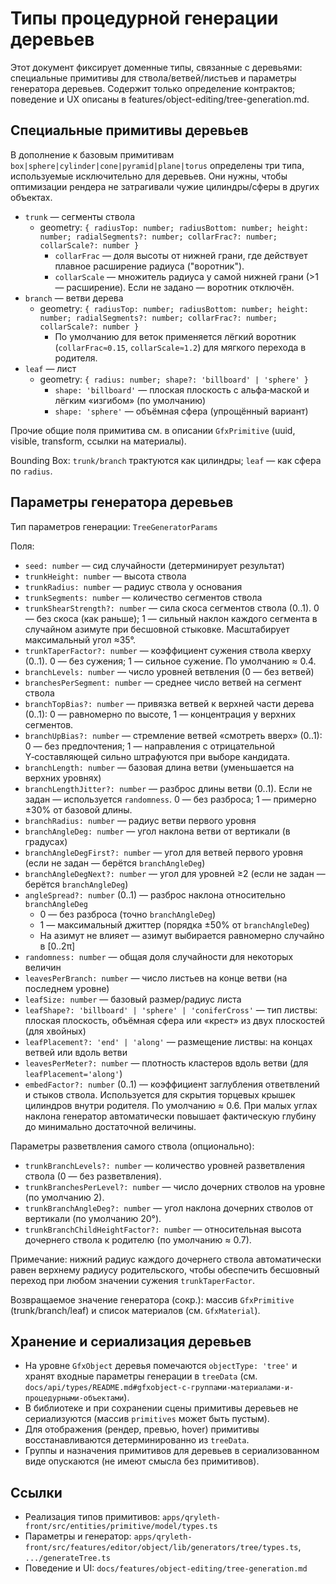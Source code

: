 # Типы процедурной генерации деревьев

Этот документ фиксирует доменные типы, связанные с деревьями: специальные примитивы для ствола/ветвей/листьев и параметры генератора деревьев. Содержит только определение контрактов; поведение и UX описаны в features/object-editing/tree-generation.md.

## Специальные примитивы деревьев

В дополнение к базовым примитивам `box|sphere|cylinder|cone|pyramid|plane|torus` определены три типа, используемые исключительно для деревьев. Они нужны, чтобы оптимизации рендера не затрагивали чужие цилиндры/сферы в других объектах.

- `trunk` — сегменты ствола
  - geometry: `{ radiusTop: number; radiusBottom: number; height: number; radialSegments?: number; collarFrac?: number; collarScale?: number }`
    - `collarFrac` — доля высоты от нижней грани, где действует плавное расширение радиуса ("воротник").
    - `collarScale` — множитель радиуса у самой нижней грани (>1 — расширение). Если не задано — воротник отключён.
- `branch` — ветви дерева
  - geometry: `{ radiusTop: number; radiusBottom: number; height: number; radialSegments?: number; collarFrac?: number; collarScale?: number }`
    - По умолчанию для веток применяется лёгкий воротник (`collarFrac≈0.15`, `collarScale≈1.2`) для мягкого перехода в родителя.
- `leaf` — лист
  - geometry: `{ radius: number; shape?: 'billboard' | 'sphere' }`
    - `shape: 'billboard'` — плоская плоскость с альфа‑маской и лёгким «изгибом» (по умолчанию)
    - `shape: 'sphere'` — объёмная сфера (упрощённый вариант)

Прочие общие поля примитива см. в описании `GfxPrimitive` (uuid, visible, transform, ссылки на материалы).

Bounding Box: `trunk/branch` трактуются как цилиндры; `leaf` — как сфера по `radius`.

## Параметры генератора деревьев

Тип параметров генерации: `TreeGeneratorParams`

Поля:
- `seed: number` — сид случайности (детерминирует результат)
- `trunkHeight: number` — высота ствола
- `trunkRadius: number` — радиус ствола у основания
- `trunkSegments: number` — количество сегментов ствола
- `trunkShearStrength?: number` — сила скоса сегментов ствола (0..1). 0 — без скоса (как раньше); 1 — сильный наклон каждого сегмента в случайном азимуте при бесшовной стыковке. Масштабирует максимальный угол ≈35°.
- `trunkTaperFactor?: number` — коэффициент сужения ствола кверху (0..1). 0 — без сужения; 1 — сильное сужение. По умолчанию ≈ 0.4.
- `branchLevels: number` — число уровней ветвления (0 — без ветвей)
- `branchesPerSegment: number` — среднее число ветвей на сегмент ствола
- `branchTopBias?: number` — привязка ветвей к верхней части дерева (0..1): 0 — равномерно по высоте, 1 — концентрация у верхних сегментов.
- `branchUpBias?: number` — стремление ветвей «смотреть вверх» (0..1): 0 — без предпочтения; 1 — направления с отрицательной Y‑составляющей сильно штрафуются при выборе кандидата.
- `branchLength: number` — базовая длина ветви (уменьшается на верхних уровнях)
- `branchLengthJitter?: number` — разброс длины ветви (0..1). Если не задан — используется `randomness`. 0 — без разброса; 1 — примерно ±30% от базовой длины.
- `branchRadius: number` — радиус ветви первого уровня
- `branchAngleDeg: number` — угол наклона ветви от вертикали (в градусах)
- `branchAngleDegFirst?: number` — угол для ветвей первого уровня (если не задан — берётся `branchAngleDeg`)
- `branchAngleDegNext?: number` — угол для уровней ≥2 (если не задан — берётся `branchAngleDeg`)
- `angleSpread?: number` (0..1) — разброс наклона относительно `branchAngleDeg`
  - 0 — без разброса (точно `branchAngleDeg`)
  - 1 — максимальный джиттер (порядка ±50% от `branchAngleDeg`)
  - На азимут не влияет — азимут выбирается равномерно случайно в [0..2π]
- `randomness: number` — общая доля случайности для некоторых величин
- `leavesPerBranch: number` — число листьев на конце ветви (на последнем уровне)
- `leafSize: number` — базовый размер/радиус листа
- `leafShape?: 'billboard' | 'sphere' | 'coniferCross'` — тип листвы: плоская плоскость, объёмная сфера или «крест» из двух плоскостей (для хвойных)
 - `leafPlacement?: 'end' | 'along'` — размещение листвы: на концах ветвей или вдоль ветви
 - `leavesPerMeter?: number` — плотность кластеров вдоль ветви (для `leafPlacement='along'`)
- `embedFactor?: number` (0..1) — коэффициент заглубления ответвлений и стыков ствола. Используется для скрытия торцевых крышек цилиндров внутри родителя. По умолчанию ≈ 0.6. При малых углах наклона генератор автоматически повышает фактическую глубину до минимально достаточной величины.

Параметры разветвления самого ствола (опционально):
- `trunkBranchLevels?: number` — количество уровней разветвления ствола (0 — без разветвления).
- `trunkBranchesPerLevel?: number` — число дочерних стволов на уровне (по умолчанию 2).
- `trunkBranchAngleDeg?: number` — угол наклона дочерних стволов от вертикали (по умолчанию 20°).
- `trunkBranchChildHeightFactor?: number` — относительная высота дочернего ствола к родителю (по умолчанию ≈ 0.7).

Примечание: нижний радиус каждого дочернего ствола автоматически равен верхнему радиусу родительского, чтобы обеспечить бесшовный переход при любом значении сужения `trunkTaperFactor`.

Возвращаемое значение генератора (сокр.): массив `GfxPrimitive` (trunk/branch/leaf) и список материалов (см. `GfxMaterial`).

## Хранение и сериализация деревьев

- На уровне `GfxObject` деревья помечаются `objectType: 'tree'` и хранят входные параметры генерации в `treeData` (см. `docs/api/types/README.md#gfxobject-с-группами-материалами-и-процедурными-объектами`).
- В библиотеке и при сохранении сцены примитивы деревьев не сериализуются (массив `primitives` может быть пустым).
- Для отображения (рендер, превью, hover) примитивы восстанавливаются детерминированно из `treeData`.
- Группы и назначения примитивов для деревьев в сериализованном виде опускаются (не имеют смысла без примитивов).

## Ссылки
- Реализация типов примитивов: `apps/qryleth-front/src/entities/primitive/model/types.ts`
- Параметры и генератор: `apps/qryleth-front/src/features/editor/object/lib/generators/tree/types.ts`, `.../generateTree.ts`
- Поведение и UI: `docs/features/object-editing/tree-generation.md`
